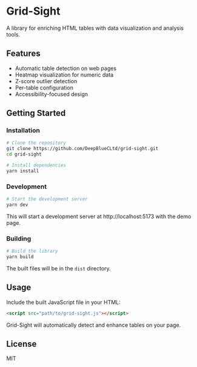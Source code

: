 # Grid-Sight

A library for enriching HTML tables with data visualization and analysis tools.

## Features

- Automatic table detection on web pages
- Heatmap visualization for numeric data
- Z-score outlier detection
- Per-table configuration
- Accessibility-focused design

## Getting Started

### Installation

```bash
# Clone the repository
git clone https://github.com/DeepBlueCLtd/grid-sight.git
cd grid-sight

# Install dependencies
yarn install
```

### Development

```bash
# Start the development server
yarn dev
```

This will start a development server at http://localhost:5173 with the demo page.

### Building

```bash
# Build the library
yarn build
```

The built files will be in the `dist` directory.

## Usage

Include the built JavaScript file in your HTML:

```html
<script src="path/to/grid-sight.js"></script>
```

Grid-Sight will automatically detect and enhance tables on your page.

## License

MIT